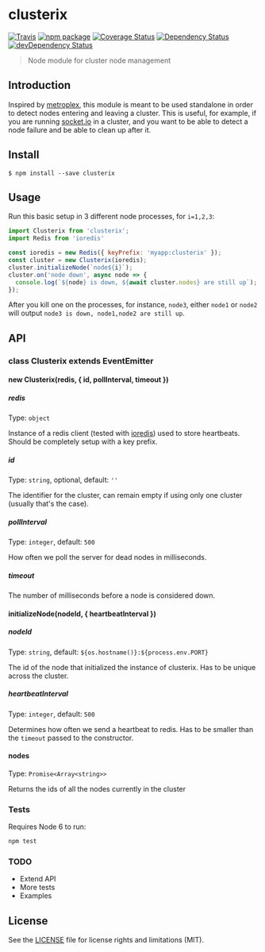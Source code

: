 # clusterix

[![Travis][build-badge]][build]
[![npm package][npm-badge]][npm]
[![Coverage Status][coveralls-badge]][coveralls]
[![Dependency Status][dependency-status-badge]][dependency-status]
[![devDependency Status][dev-dependency-status-badge]][dev-dependency-status]

> Node module for cluster node management

## Introduction

Inspired by [metroplex](https://github.com/primus/metroplex), this module is meant to be used standalone in order to detect nodes entering and leaving a cluster. This is useful, for example, if you are running [socket.io](https://github.com/socketio/socket.io) in a cluster, and you want to be able to detect a node failure and be able to clean up after it.

## Install

```
$ npm install --save clusterix
```

## Usage

Run this basic setup in 3 different node processes, for `i=1,2,3`:

```js
import Clusterix from 'clusterix';
import Redis from 'ioredis'

const ioredis = new Redis({ keyPrefix: 'myapp:clusterix' });
const cluster = new Clusterix(ioredis);
cluster.initializeNode(`node${i}`);
cluster.on('node down', async node => {
  console.log(`${node} is down, ${await cluster.nodes} are still up`);
});
```

After you kill one on the processes, for instance, `node3`, either `node1` or `node2` will output `node3 is down, node1,node2 are still up`.

## API

### class Clusterix extends EventEmitter

#### new Clusterix(redis, { id, pollInterval, timeout })

##### redis

Type: `object`

Instance of a redis client (tested with [ioredis](https://github.com/luin/ioredis)) used to store heartbeats. Should be completely setup with a key prefix.

##### id

Type: `string`, optional, default: `''`

The identifier for the cluster, can remain empty if using only one cluster (usually that's the case).

##### pollInterval

Type: `integer`, default: `500`

How often we poll the server for dead nodes in milliseconds.

##### timeout

The number of milliseconds before a node is considered down.

#### initializeNode(nodeId, { heartbeatInterval })

##### nodeId

Type: `string`, default: `${os.hostname()}:${process.env.PORT}`

The id of the node that initialized the instance of clusterix. Has to be unique across the cluster.

##### heartbeatInterval

Type: `integer`, default: `500`

Determines how often we send a heartbeat to redis. Has to be smaller than the `timeout` passed to the constructor.

#### nodes

Type: `Promise<Array<string>>`

Returns the ids of all the nodes currently in the cluster

####

### Tests

Requires Node 6 to run:

```js
npm test
```

### TODO

* Extend API
* More tests
* Examples

## License

See the [LICENSE](LICENSE.md) file for license rights and limitations (MIT).

[build-badge]: https://img.shields.io/travis/perrin4869/clusterix/master.svg?style=flat-square
[build]: https://travis-ci.org/perrin4869/clusterix

[npm-badge]: https://img.shields.io/npm/v/clusterix.svg?style=flat-square
[npm]: https://www.npmjs.org/package/clusterix

[coveralls-badge]: https://img.shields.io/coveralls/perrin4869/clusterix/master.svg?style=flat-square
[coveralls]: https://coveralls.io/r/perrin4869/clusterix

[dependency-status-badge]: https://david-dm.org/perrin4869/clusterix.svg?style=flat-square
[dependency-status]: https://david-dm.org/perrin4869/clusterix

[dev-dependency-status-badge]: https://david-dm.org/perrin4869/clusterix/dev-status.svg?style=flat-square
[dev-dependency-status]: https://david-dm.org/perrin4869/clusterix#info=devDependencies
